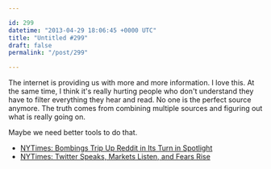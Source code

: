 ```yaml
---

id: 299
datetime: "2013-04-29 18:06:45 +0000 UTC"
title: "Untitled #299"
draft: false
permalink: "/post/299"

---
```


The internet is providing us with more and more information. I love this. At the same time, I think it's really hurting people who don't understand they have to filter everything they hear and read. No one is the perfect source anymore. The truth comes from combining multiple sources and figuring out what is really going on.

Maybe we need better tools to do that. 

 
 * [NYTimes: Bombings Trip Up Reddit in Its Turn in Spotlight](http://nyti.ms/Y6TZl9)
 * [NYTimes: Twitter Speaks, Markets Listen, and Fears Rise](http://nyti.ms/ZuoSki)


